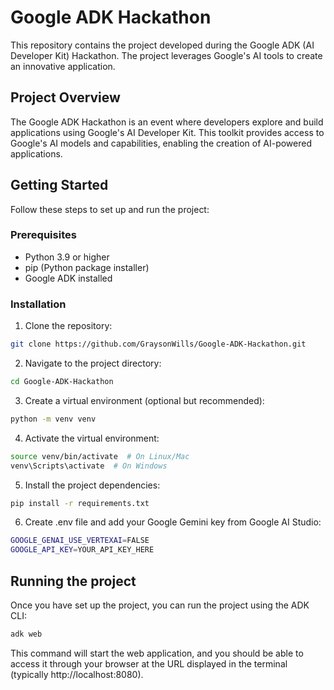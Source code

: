 # Google ADK Hackathon

This repository contains the project developed during the Google ADK (AI Developer Kit) Hackathon. The project leverages Google's AI tools to create an innovative application.

## Project Overview

The Google ADK Hackathon is an event where developers explore and build applications using Google's AI Developer Kit. This toolkit provides access to Google's AI models and capabilities, enabling the creation of AI-powered applications.

## Getting Started

Follow these steps to set up and run the project:

### Prerequisites

- Python 3.9 or higher
- pip (Python package installer)
- Google ADK installed

### Installation

1. Clone the repository:

```bash
git clone https://github.com/GraysonWills/Google-ADK-Hackathon.git
```

2. Navigate to the project directory:
```bash
cd Google-ADK-Hackathon
```
3. Create a virtual environment (optional but recommended):
```bash
python -m venv venv
```
4. Activate the virtual environment:
```bash
source venv/bin/activate  # On Linux/Mac
venv\Scripts\activate  # On Windows

```
5. Install the project dependencies:
```bash
pip install -r requirements.txt
```

6. Create .env file and add your Google Gemini key from Google AI Studio:
```bash
GOOGLE_GENAI_USE_VERTEXAI=FALSE
GOOGLE_API_KEY=YOUR_API_KEY_HERE
```

## Running the project
Once you have set up the project, you can run the project using the ADK CLI: 

``` bash
adk web
```
This command will start the web application, and you should be able to access it through your browser at the URL displayed in the terminal (typically http://localhost:8080).

